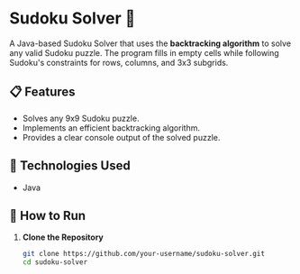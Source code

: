 # Sudoku Solver 🧩

A Java-based Sudoku Solver that uses the **backtracking algorithm** to solve any valid Sudoku puzzle. The program fills in empty cells while following Sudoku's constraints for rows, columns, and 3x3 subgrids.

## 📋 Features

- Solves any 9x9 Sudoku puzzle.
- Implements an efficient backtracking algorithm.
- Provides a clear console output of the solved puzzle.

## 🔧 Technologies Used

- Java

## 🚀 How to Run

1. **Clone the Repository**

   ```bash
   git clone https://github.com/your-username/sudoku-solver.git
   cd sudoku-solver
